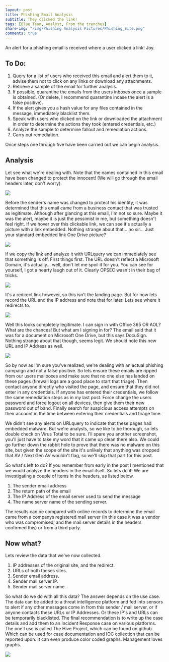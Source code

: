 ```yaml
---
layout: post
title: Phishing Email Analysis
subtitle: They clicked the link!
tags: [Blue Team, Analyst, From the trenches]
share-img: "/img/Phishing Analysis Pictures/Phishing_Site.png"
comments: true
---
```


An alert for a phishing email is received where a user clicked a link! Joy.

## To Do:
1. Query for a list of users who received this email and alert them to it, advise them not to click on any links or download any attachments.
2. Retrieve a sample of the email for further analysis.
3. If possible, quarantine the emails from the users inboxes once a sample is obtained. (Or delete, I recommend quarantine incase the alert is a false positive).
4. If the alert gives you a hash value for any files contained in the message, immediately blacklist them.
5. Speak with users who clicked on the link or downloaded the attachment in order to determine the actions they took (entered credentials, etc.)
6. Analyze the sample to determine fallout and remediation actions.
7. Carry out remediation.


Once steps one through five have been carried out we can begin analysis. 
## Analysis
Let see what we're dealing with. Note that the names contained in this email have been changed to protect the innocent! (We will go through the email headers later, don't worry).

<img src="/img/Phishing Analysis Pictures/Initial_Email.png">

Before the sender's name was changed to protect his identity, it was determined that this email came from a business contact that was trusted as legitimate. Although after glancing at this email, I'm not so sure. Maybe it was the alert, maybe it is just the pessimist in me, but something doesn't feel right.
If we hover over this clickable link, we can see it's actually a picture with a link embedded. Nothing strange about that... no sir... Just your standard embedded link One Drive picture?

<img src="/img/Phishing Analysis Pictures/Email_Content.png">

If we copy the link and analyze it with URLquery we can immediately see that something is off. First things first. The URL doesn't reflect a Microsoft Domain, it's actually... well, don't let me spoil it for you. You can see for yourself, I got a hearty laugh out of it. Clearly OPSEC wasn't in their bag of tricks.

<img src="/img/Phishing Analysis Pictures/URLquery.png">

It's a redirect link however, so this isn't the landing page. But for now lets record the URL and the IP address and note that for later. Lets see where it redirects to.

<img src="/img/Phishing Analysis Pictures/Phishing_Site.png">

Well this looks completely legitimate. I can sign in with Office 365 OR AOL? What are the chances! But what am I signing in for? The email said that it was for a document on Microsoft One Drive, but this says DocuSign. Nothing strange about that though, seems legit. We should note this new URL and IP Address as well.

<img src="/img/Phishing Analysis Pictures/Facepalm.png">

So by now as I'm sure you've realized, we're dealing with an actual phishing campaign and not a false positive. So lets ensure these emails are ripped from our users mailboxes and make sure that no one else has landed on these pages (firewall logs are a good place to start that triage). Then contact anyone directly who visited the page, and ensure that they did not enter in any credentials. If anyone has entered their credentials, we follow the same remediation steps as in my last post. Force change the users password and force logout on all devices, then give them their new password out of band. Finally search for suspicious access attempts on their account in the time between entering their credentials and triage time.

We didn't see any alerts on URLquery to indicate that these pages had embedded malware. But we're analysts, so we like to be thorough, so lets double check on Virus Total to be sure. I'll spare you another screenshot, you'll just have to take my word that it came up clean there also. We could go further down the rabbit hole to prove that there was no malware on this site, but given the scope of the site it's unlikely that anything was dropped that AV / Next Gen AV wouldn't flag, so we'll skip that part for this post.

So what's left to do? If you remember from early in the post I mentioned that we would analyze the headers in the email itself. So lets do it! We are investigating a couple of items in the headers, as listed below.
1. The sender email address
2. The return path of the email
3. The IP Address of the email server used to send the message
4. The name server name of the sending server.

The results can be compared with online records to determine the email came from a companys registered mail server (in this case it was a vendor who was compromised, and the mail server details in the headers confirmed this) or from a third party. 
## Now what?
Lets review the data that we've now collected.

1. IP addresses of the original site, and the redirect.
2. URLs of both theses sites.
3. Sender email address.
4. Sender mail server IP.
5. Sender mail server name.

So what do we do with all this data? The answer depends on the use case. The data can be added to a threat intelligence platform and fed into sensors to alert if any other messages come in from this sender / mail server, or if anyone contacts these URLs or IP Addresses. Or these IP's and URLs can be temporarily blacklisted. The final recommendation is to write up the case details and add them to an Incident Response case on various platforms. The one I use is called The Hive Project, which can be found <here> on github. Which can be used for case documentation and IOC collection that can be reported upon. It can even produce color coded graphs. Management loves graphs.

<img src="/img/Phishing Analysis Pictures/The_Hive_Project.png">

